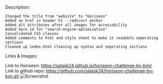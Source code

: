 Description:

    Changed the title from "website" to "Horiseon"
    Added an href in header h1 - redirect anchor
    Added alt attributes after all images for accessability
    Added hero id for "search-engine-optimization"
    Consolidated CSS classes
    Added comments to html and style sheet to make it readable seperating sections
    Cleaned up index.html cleaning up syntax and seperating sections



Links & Images:

Link to Horiseon: https://salask24.github.io/horiseon-challenge-by-kim/
Link to github repo: https://github.com/salask24/horiseon-challenge-by-kim.git
![Screenshot](assets/images/full-website-screenshot.png)



